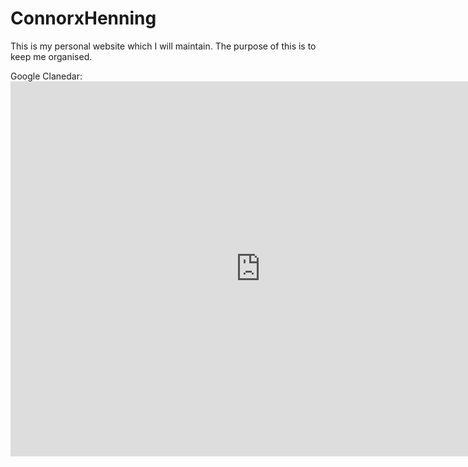 # ConnorxHenning
This is my personal website which I will maintain. The purpose of this is to keep me organised.

Google Clanedar: <iframe src="https://calendar.google.com/calendar/embed?src=connorxhenning%40gmail.com&ctz=America%2FNew_York" style="border: 0" width="800" height="600" frameborder="0" scrolling="no"></iframe>
